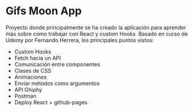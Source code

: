# Gifs Moon App

Proyecto donde principalmente se ha creado la aplicación para aprender más sobre como trabajar con React y custom Hooks. Basado en curso de Udemy por Fernando Herrera, los principales puntos vistos:

- Custom Hooks
- Fetch hacia un API
- Comunicación entre componentes
- Clases de CSS
- Animaciones
- Enviar métodos como argumentos
- API Ghiphy
- Postman
- Deploy React + github-pages

